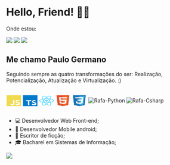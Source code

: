 # Hello, Friend! 👨‍💻
Onde estou:
<div> 
  <a href = "mailto:paulogermano.person@outlook.com.br"><img src="https://img.shields.io/badge/Microsoft_Outlook-0078D4?style=for-the-badge&logo=microsoft-outlook&logoColor=white" target="_blank"></a>
  <a href="https://www.linkedin.com/in/paulo-germano-pg/" target="_blank"><img src="https://img.shields.io/badge/-LinkedIn-%230077B5?style=for-the-badge&logo=linkedin&logoColor=white" target="_blank"></a>
  <a href="https://www.amazon.com.br/stores/author/B0DPL6TW2L?ingress=0&visitId=ee71fbd9-df32-4b64-bb1b-09dffd317b7c&ref_=ap_rdr" target="_blank"><img src="https://img.shields.io/badge/Amazon%20Prime-0F79AF?style=for-the-badge&logo=amazonprime&logoColor=white" target="_blank"></a> 
</div>

## Me chamo Paulo Germano
Seguindo sempre as quatro transformações do ser: Realização, Potencialização, Atualização e Virtualização. :)
<div style="display: inline_block"><br>
  <img align="center" alt="Rafa-Js" height="30" width="40" src="https://raw.githubusercontent.com/devicons/devicon/master/icons/javascript/javascript-plain.svg">
  <img align="center" alt="Rafa-Ts" height="30" width="40" src="https://raw.githubusercontent.com/devicons/devicon/master/icons/typescript/typescript-plain.svg">
  <img align="center" alt="Rafa-React" height="30" width="40" src="https://raw.githubusercontent.com/devicons/devicon/master/icons/react/react-original.svg">
  <img align="center" alt="Rafa-HTML" height="30" width="40" src="https://raw.githubusercontent.com/devicons/devicon/master/icons/html5/html5-original.svg">
  <img align="center" alt="Rafa-CSS" height="30" width="40" src="https://raw.githubusercontent.com/devicons/devicon/master/icons/css3/css3-original.svg">
  <img align="center" alt="Rafa-Python" height="30" width="40" src="https://cdn.jsdelivr.net/gh/devicons/devicon/icons/redux/redux-original.svg">
  <img align="center" alt="Rafa-Csharp" height="30" width="40" src="https://cdn.jsdelivr.net/gh/devicons/devicon/icons/nodejs/nodejs-original.svg">
</div>

## 

- 💻 Desenvolvedor Web Front-end;
- 📱 Desenvolvedor Mobile android;
- 📃 Escritor de ficção;
- 🎓 Bacharel em Sistemas de Informação;

<div>
  <a href="https://github.com/paulogermanopg">
  <img height="180em" src="https://github-readme-stats.vercel.app/api/top-langs/?username=paulogermanopg&layout=compact&langs_count=7&theme=dark"/>
</div>




